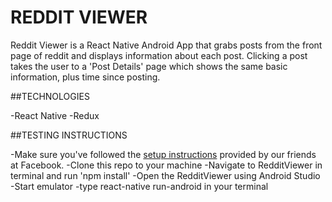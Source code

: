 # REDDIT VIEWER

Reddit Viewer is a React Native Android App that grabs posts from the front page of reddit and displays information about each post. Clicking a post takes the user to a 'Post Details' page which shows the same basic information, plus time since posting.

##TECHNOLOGIES

-React Native
-Redux

##TESTING INSTRUCTIONS

-Make sure you've followed the
[setup instructions](https://facebook.github.io/react-native/docs/getting-started.html) provided by our friends at Facebook.
-Clone this repo to your machine
-Navigate to RedditViewer in terminal and run 'npm install'
-Open the RedditViewer using Android Studio
-Start emulator
-type react-native run-android in your terminal
